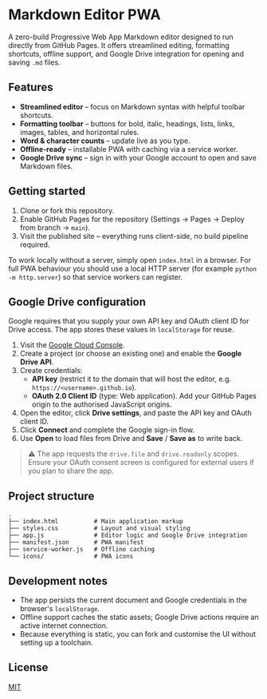 # Markdown Editor PWA

A zero-build Progressive Web App Markdown editor designed to run directly from GitHub Pages. It offers streamlined editing, formatting shortcuts, offline support, and Google Drive integration for opening and saving `.md` files.

## Features

- **Streamlined editor** – focus on Markdown syntax with helpful toolbar shortcuts.
- **Formatting toolbar** – buttons for bold, italic, headings, lists, links, images, tables, and horizontal rules.
- **Word & character counts** – update live as you type.
- **Offline-ready** – installable PWA with caching via a service worker.
- **Google Drive sync** – sign in with your Google account to open and save Markdown files.

## Getting started

1. Clone or fork this repository.
2. Enable GitHub Pages for the repository (Settings → Pages → Deploy from branch → `main`).
3. Visit the published site – everything runs client-side, no build pipeline required.

To work locally without a server, simply open `index.html` in a browser. For full PWA behaviour you should use a local HTTP server (for example `python -m http.server`) so that service workers can register.

## Google Drive configuration

Google requires that you supply your own API key and OAuth client ID for Drive access. The app stores these values in `localStorage` for reuse.

1. Visit the [Google Cloud Console](https://console.cloud.google.com/).
2. Create a project (or choose an existing one) and enable the **Google Drive API**.
3. Create credentials:
   - **API key** (restrict it to the domain that will host the editor, e.g. `https://<username>.github.io`).
   - **OAuth 2.0 Client ID** (type: Web application). Add your GitHub Pages origin to the authorised JavaScript origins.
4. Open the editor, click **Drive settings**, and paste the API key and OAuth client ID.
5. Click **Connect** and complete the Google sign-in flow.
6. Use **Open** to load files from Drive and **Save** / **Save as** to write back.

> ⚠️ The app requests the `drive.file` and `drive.readonly` scopes. Ensure your OAuth consent screen is configured for external users if you plan to share the app.

## Project structure

```
.
├── index.html          # Main application markup
├── styles.css          # Layout and visual styling
├── app.js              # Editor logic and Google Drive integration
├── manifest.json       # PWA manifest
├── service-worker.js   # Offline caching
└── icons/              # PWA icons
```

## Development notes

- The app persists the current document and Google credentials in the browser's `localStorage`.
- Offline support caches the static assets; Google Drive actions require an active internet connection.
- Because everything is static, you can fork and customise the UI without setting up a toolchain.

## License

[MIT](LICENSE)
